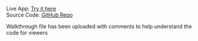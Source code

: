 Live App: [Try it here](https://ipvprojectsfin-qhih2rpsdwkbrzxbvuocdt.streamlit.app/)  
Source Code: [GitHub Repo](https://github.com/ibti2000/IPV_Projects_Fin)

Walkthrough file has been uploaded with comments to help understand the code for viewers 

